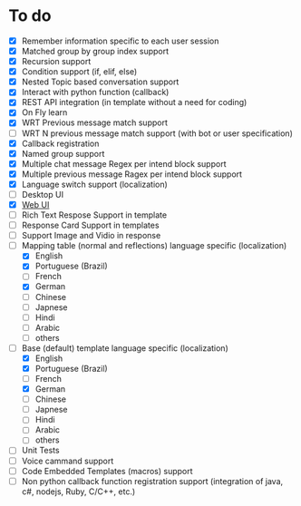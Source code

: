 # To do
- [x] Remember information specific to each user session
- [x] Matched group by group index support
- [x] Recursion support
- [x] Condition support (if, elif, else)
- [x] Nested Topic based conversation support
- [x] Interact with python function (callback)
- [x] REST API integration (in template without a need for coding)
- [x] On Fly learn
- [x] WRT Previous message match support
- [ ] WRT N previous message match support (with bot or user specification)
- [x] Callback registration 
- [x] Named group support 
- [x] Multiple chat message Regex per intend block support 
- [x] Multiple previous message Ragex per intend block support 
- [x] Language switch support (localization)
- [ ] Desktop UI
- [x] [Web UI](https://github.com/devan021)
- [ ] Rich Text Respose Support in template
- [ ] Response Card Support in templates
- [ ] Support Image and Vidio in response 
- [ ] Mapping table (normal and reflections) language specific (localization)
  - [x] English
  - [x] Portuguese (Brazil)
  - [ ] French
  - [x] German
  - [ ] Chinese
  - [ ] Japnese
  - [ ] Hindi
  - [ ] Arabic
  - [ ] others
- [ ] Base (default) template language specific (localization)
  - [x] English
  - [x] Portuguese (Brazil)
  - [ ] French
  - [x] German
  - [ ] Chinese
  - [ ] Japnese
  - [ ] Hindi
  - [ ] Arabic
  - [ ] others
- [ ] Unit Tests
- [ ] Voice cammand support
- [ ] Code Embedded Templates (macros) support 
- [ ] Non python callback function registration support (integration of java, c#, nodejs, Ruby, C/C++, etc.)
